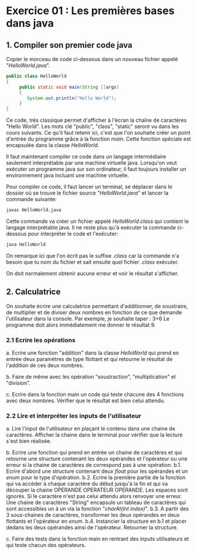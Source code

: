 # Exercice 01 : Les premières bases dans java

## 1. Compiler son premier code java

Copier le morceau de code ci-dessous dans un nouveau fichier appelé "*HelloWorld.java*".

```java
public class HelloWorld
{
     public static void main(String []args)
     {
        System.out.println("Hello World");
     }
}
```

Ce code, très classique permet d'afficher à l'écran la chaîne de caractères "Hello World". Les mots clé "public", "class", "static" seront vu dans les cours suivants. Ce qu'il faut retenir ici, c'est que l'on souhaite créer un point d'entrée du programme grâce à la fonction *main*. Cette fonction spéciale est encapsulée dans la classe *HelloWorld*.

Il faut maintenant compiler ce code dans un langage intermédiaire seulement interprétable par une machine virtuelle java. Lorsqu'on veut exécuter un programme java sur son ordinateur, il faut toujours installer un environnement java incluant une machine virtuelle.

Pour compiler ce code, il faut lancer un terminal, se déplacer dans le dossier où se trouve le fichier source "*HelloWorld.java*" et lancer la commande suivante:

```bash
javac HelloWorld.java
```

Cette commande va créer un fichier appelé *HelloWorld.class* qui contient le langage interprétable java. Il ne reste plus qu'à exécuter la commande ci-dessous pour interpréter le code et l'exécuter:

```bash
java HelloWorld
```

On remarque ici que l'on écrit pas le suffixe *.class* car la commande n'a besoin que tu nom du fichier et sait ensuite quel fichier *.class* exécuter.

On doit normalement obtenir aucune erreur et voir le résultat s'afficher.

## 2. Calculatrice

On souhaite écrire une calculatrice permettant d'additionner, de soustraire, de multiplier et de diviser deux nombres en fonction de ce que demande l'utilisateur dans la console. Par exemple, je souhaite taper : 3+6
Le programme doit alors immédiatement me donner le résultat 9.

### 2.1 Ecrire les opérations

a. Ecrire une fonction "addition" dans la classe *HelloWorld* qui prend en entrée deux paramètres de type flottant et qui retourne le résultat de l'addition de ces deux nombres.

b. Faire de même avec les opération "soustraction", "multiplication" et "division".

c. Ecrire dans la fonction main un code qui teste chacune des 4 fonctions avec deux nombres. Vérifier que le résultat est bien celui attendu.

### 2.2 Lire et interpréter les inputs de l'utilisateur

a. Lire l'input de l'utilisateur en plaçant le contenu dans une chaine de caractères. Afficher la chaine dans le terminal pour vérifier que la lecture s'est bien réalisée.

b. Ecrire une fonction qui prend en entrée un chaine de caractères et qui retourne une structure contenant les deux opérandes et l'opérateur ou une erreur si la chaine de caractères de correspond pas à une opération. 
	b.1. Ecrire d'abord une structure contenant deux *float* pour les opérandes et un *enum* pour le type d'opération.
	b.2. Ecrire la première partie de la fonction qui va accéder à chaque caractère du début jusqu'à la fin et qui va découper la chaine OPERANDE OPERATEUR OPERANDE. Les espaces sont ignorés. Si le caractère n'est pas celui attendu alors renvoyer une erreur. Une chaine de caractères "String" encapsule un tableau de caractères qui sont accessibles un à un via la fonction "*charAt(int index)*".
	b.3. A partir des 3 sous-chaines de caractères, transformer les deux opérandes en deux flottants et l'opérateur en *enum*.
	b.4. Instancier la structure en b.1 et placer dedans les deux opérandes ainsi de l'opérateur. Retourner la structure.

c. Faire des tests dans la fonction main en rentrant des inputs utilisateurs et qui teste chacun des opérateurs. 